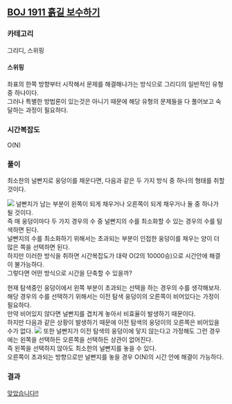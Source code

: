 ## [BOJ 1911 흙길 보수하기](https://www.acmicpc.net/problem/1911)

### 카테고리

그리디, 스위핑

#### 스위핑

좌표의 한쪽 방향부터 시작해서 문제를 해결해나가는 방식으로 그리디의 일반적인 유형 중 하나이다.  
그러나 특별한 방법론이 있는것은 아니기 때문에 해당 유형의 문제들을 다 풀어보고 숙달하는 과정이 필요하다.

### 시간복잡도

O\(N\)

### 풀이

최소한의 널빤지로 웅덩이를 채운다면, 다음과 같은 두 가지 방식 중 하나의 형태를 취할 것이다.

![](https://cryscham123.github.io/assets/images/1911-1.jpg)
널빤지가 남는 부분이 왼쪽이 되게 채우거나 오른쪽이 되게 채우거나 둘 중 하나가 될 것이다.  
즉 매 웅덩이마다 두 가지 경우의 수 중 널빤지의 수를 최소화할 수 있는 경우의 수를 탐색하면 된다.  
널빤지의 수를 최소화하기 위해서는 초과되는 부분이 인접한 웅덩이를 채우는 양이 더 많은 쪽을 선택하면 된다.  
하지만 이러한 방식을 취하면 시간복잡도가 대략 O\(2의 10000승\)으로 시간안에 해결이 불가능하다.  
그렇다면 어떤 방식으로 시간을 단축할 수 있을까?

현재 탐색중인 웅덩이에서 왼쪽 부분이 초과되는 선택을 하는 경우의 수를 생각해보자.  
해당 경우의 수를 선택하기 위해서는 이전 탐색 웅덩이의 오른쪽이 비어있다는 가정이 필요하다.  
만약 비어있지 않다면 널빤지를 겹치게 놓아서 비효율이 발생하기 때문이다.  
하지만 다음과 같은 상황이 발생하기 때문에 이전 탐색의 웅덩이의 오른쪽은 비어있을 수가 없다.
![](https://cryscham123.github.io/assets/images/1911-2.jpg)
또한 널빤지가 이전 탐색의 웅덩이에 닿지 않는다고 가정해도 그런 경우에는 왼쪽을 선택하든 오른쪽을 선택하든 상관이 없어진다.  
즉 왼쪽을 선택하지 않아도 최소한의 널빤지를 놓을 수 있다.  
오른쪽이 초과되는 방향으로만 널빤지를 놓을 경우 O\(N\)의 시간 안에 해결이 가능하다.

### 결과

[맞았습니다!!](https://www.acmicpc.net/source/56689695)
